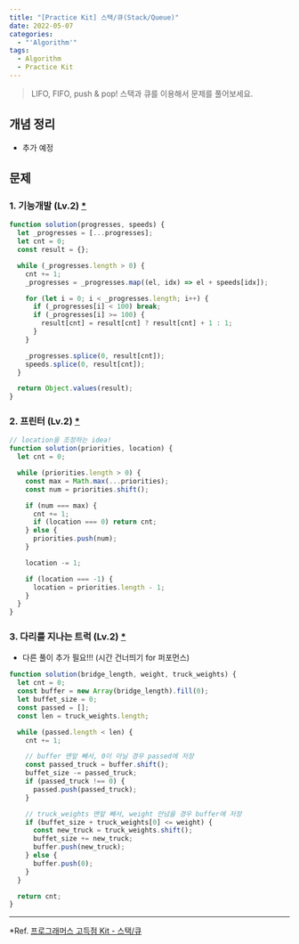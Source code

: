 ```yaml
---
title: "[Practice Kit] 스택/큐(Stack/Queue)"
date: 2022-05-07
categories:
  - "'Algorithm'"
tags:
  - Algorithm
  - Practice Kit
---
```


> LIFO, FIFO, push & pop! 스택과 큐를 이용해서 문제를 풀어보세요.

## 개념 정리

- 추가 예정

## 문제

### 1. 기능개발 (Lv.2) [\*](https://programmers.co.kr/learn/courses/30/lessons/42586?language=javascript)

```js
function solution(progresses, speeds) {
  let _progresses = [...progresses];
  let cnt = 0;
  const result = {};

  while (_progresses.length > 0) {
    cnt += 1;
    _progresses = _progresses.map((el, idx) => el + speeds[idx]);

    for (let i = 0; i < _progresses.length; i++) {
      if (_progresses[i] < 100) break;
      if (_progresses[i] >= 100) {
        result[cnt] = result[cnt] ? result[cnt] + 1 : 1;
      }
    }

    _progresses.splice(0, result[cnt]);
    speeds.splice(0, result[cnt]);
  }

  return Object.values(result);
}
```

### 2. 프린터 (Lv.2) [\*](https://programmers.co.kr/learn/courses/30/lessons/42587)

```js
// location을 조정하는 idea!
function solution(priorities, location) {
  let cnt = 0;

  while (priorities.length > 0) {
    const max = Math.max(...priorities);
    const num = priorities.shift();

    if (num === max) {
      cnt += 1;
      if (location === 0) return cnt;
    } else {
      priorities.push(num);
    }

    location -= 1;

    if (location === -1) {
      location = priorities.length - 1;
    }
  }
}
```

### 3. 다리를 지나는 트럭 (Lv.2) [\*](https://programmers.co.kr/learn/courses/30/lessons/42583?language=javascript)

- 다른 풀이 추가 필요!!! (시간 건너띄기 for 퍼포먼스)

```js
function solution(bridge_length, weight, truck_weights) {
  let cnt = 0;
  const buffer = new Array(bridge_length).fill(0);
  let buffet_size = 0;
  const passed = [];
  const len = truck_weights.length;

  while (passed.length < len) {
    cnt += 1;

    // buffer 맨앞 빼서, 0이 아닐 경우 passed에 저장
    const passed_truck = buffer.shift();
    buffet_size -= passed_truck;
    if (passed_truck !== 0) {
      passed.push(passed_truck);
    }

    // truck_weights 맨앞 빼서, weight 안넘을 경우 buffer에 저장
    if (buffet_size + truck_weights[0] <= weight) {
      const new_truck = truck_weights.shift();
      buffet_size += new_truck;
      buffer.push(new_truck);
    } else {
      buffer.push(0);
    }
  }

  return cnt;
}
```

---

\*Ref. [프로그래머스 고득점 Kit - 스택/큐](https://programmers.co.kr/learn/courses/30/parts/12081)
